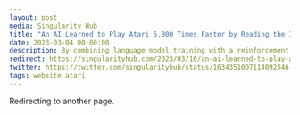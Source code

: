 ```yaml
---
layout: post
media: Singularity Hub
title: "An AI Learned to Play Atari 6,000 Times Faster by Reading the Instructions"
date: 2023-03-04 00:00:00
description: By combining language model training with a reinforcement learning algorithm, a team at Carnegie Mellon University has taught an AI to improve its gaming ability by reading manuals.
redirect: https://singularityhub.com/2023/03/10/an-ai-learned-to-play-atari-6000-times-faster-by-reading-the-instructions/
twitter: https://twitter.com/singularityhub/status/1634351007114092546
tags: website atari
---
```


Redirecting to another page.
